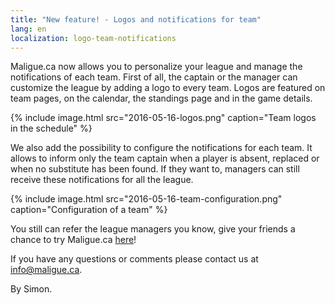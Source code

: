 ```yaml
---
title: "New feature! - Logos and notifications for team"
lang: en
localization: logo-team-notifications
---
```

Maligue.ca now allows you to personalize your league and manage the notifications of each team. First of all, the captain or the manager can customize the league by adding a logo to every team. Logos are featured on team pages, on the calendar, the standings page and in the game details.

{% include image.html src="2016-05-16-logos.png" caption="Team logos in the schedule" %}

We also add the possibility to configure the notifications for each team. It allows to inform only the team captain when a player is absent, replaced or when no substitute has been found. If they want to, managers can still receive these notifications for all the league.

{% include image.html src="2016-05-16-team-configuration.png" caption="Configuration of a team" %}

You still can refer the league managers you know, give your friends a chance to try Maligue.ca [here](https://maligue.ca/#/refer)!

If you have any questions or comments please contact us at [info@maligue.ca](mailto:info@maligue.ca).

By Simon.
